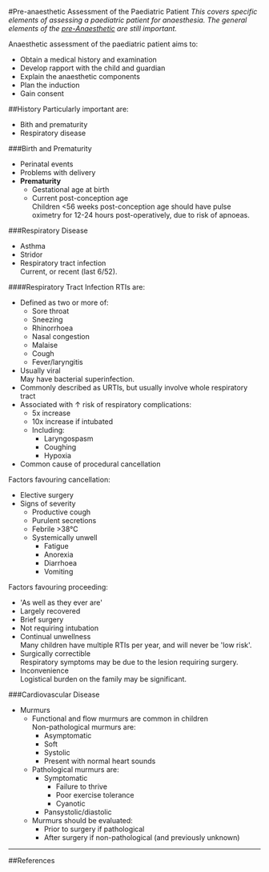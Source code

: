 #Pre-anaesthetic Assessment of the Paediatric Patient
*This covers specific elements of assessing a paediatric patient for anaesthesia. The general elements of the [pre-Anaesthetic](/assessment/anaesthetic/pre-anaesthetic.md) are still important.*

Anaesthetic assessment of the paediatric patient aims to:
* Obtain a medical history and examination
* Develop rapport with the child and guardian
* Explain the anaesthetic components
* Plan the induction
* Gain consent

##History
Particularly important are:
* Bith and prematurity
* Respiratory disease

###Birth and Prematurity
* Perinatal events
* Problems with delivery
* **Prematurity**
	* Gestational age at birth
	* Current post-conception age  
	Children <56 weeks post-conception age should have pulse oximetry for 12-24 hours post-operatively, due to risk of apnoeas.

###Respiratory Disease
* Asthma
* Stridor
* Respiratory tract infection  
Current, or recent (last 6/52).


####Respiratory Tract Infection
RTIs are:
* Defined as two or more of:
	* Sore throat
	* Sneezing
	* Rhinorrhoea
	* Nasal congestion
	* Malaise
	* Cough
	* Fever/laryngitis
* Usually viral  
May have bacterial superinfection.
* Commonly described as URTIs, but usually involve whole respiratory tract
* Associated with ↑ risk of respiratory complications:
	* 5x increase
	* 10x increase if intubated
	* Including:
		* Laryngospasm
		* Coughing
		* Hypoxia
* Common cause of procedural cancellation

Factors favouring cancellation:
* Elective surgery
* Signs of severity
	* Productive cough
	* Purulent secretions
	* Febrile >38°C
	* Systemically unwell
		* Fatigue
		* Anorexia
		* Diarrhoea
		* Vomiting

Factors favouring proceeding:
* 'As well as they ever are'
* Largely recovered
* Brief surgery
* Not requiring intubation
* Continual unwellness  
Many children have multiple RTIs per year, and will never be 'low risk'.
* Surgically correctible  
Respiratory symptoms may be due to the lesion requiring surgery.
* Inconvenience  
Logistical burden on the family may be significant.

###Cardiovascular Disease
* Murmurs
	* Functional and flow murmurs are common in children  
	Non-pathological murmurs are:  
		* Asymptomatic
		* Soft
		* Systolic
		* Present with normal heart sounds
	* Pathological murmurs are:
		* Symptomatic
			* Failure to thrive
			* Poor exercise tolerance
			* Cyanotic
		* Pansystolic/diastolic
	* Murmurs should be evaluated:
		* Prior to surgery if pathological
		* After surgery if non-pathological (and previously unknown)

---
##References